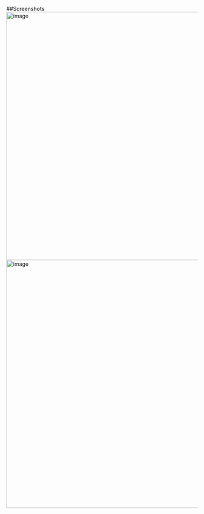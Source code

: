 ##Screenshots
<img width="1348" height="654" alt="image" src="https://github.com/user-attachments/assets/0409a265-61a7-46dc-843c-25e83b77dc4f" />
<img width="1348" height="654" alt="image" src="https://github.com/user-attachments/assets/808158cd-af9b-404b-abed-395f660f08ed" />

